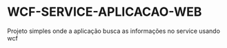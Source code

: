 # WCF-SERVICE-APLICACAO-WEB
Projeto simples onde a aplicação busca as informações no service usando wcf
